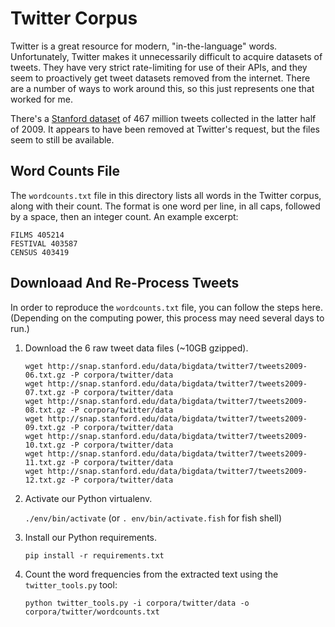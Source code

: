 Twitter Corpus
==============

Twitter is a great resource for modern, "in-the-language" words. Unfortunately, Twitter makes it unnecessarily difficult to acquire datasets of tweets. They have very strict rate-limiting for use of their APIs, and they seem to proactively get tweet datasets removed from the internet. There are a number of ways to work around this, so this just represents one that worked for me.

There's a [Stanford dataset](https://snap.stanford.edu/data/twitter7.html) of 467 million tweets collected in the latter half of 2009. It appears to have been removed at Twitter's request, but the files seem to still be available.

Word Counts File
----------------

The `wordcounts.txt` file in this directory lists all words in the Twitter corpus, along with their count. The format is one word per line, in all caps, followed by a space, then an integer count. An example excerpt:

```
FILMS 405214
FESTIVAL 403587
CENSUS 403419
```

Downloaad And Re-Process Tweets
-------------------------------

In order to reproduce the `wordcounts.txt` file, you can follow the steps here. (Depending on the computing power, this process may need several days to run.)

1. Download the 6 raw tweet data files (~10GB gzipped).

   ```
   wget http://snap.stanford.edu/data/bigdata/twitter7/tweets2009-06.txt.gz -P corpora/twitter/data
   wget http://snap.stanford.edu/data/bigdata/twitter7/tweets2009-07.txt.gz -P corpora/twitter/data
   wget http://snap.stanford.edu/data/bigdata/twitter7/tweets2009-08.txt.gz -P corpora/twitter/data
   wget http://snap.stanford.edu/data/bigdata/twitter7/tweets2009-09.txt.gz -P corpora/twitter/data
   wget http://snap.stanford.edu/data/bigdata/twitter7/tweets2009-10.txt.gz -P corpora/twitter/data
   wget http://snap.stanford.edu/data/bigdata/twitter7/tweets2009-11.txt.gz -P corpora/twitter/data
   wget http://snap.stanford.edu/data/bigdata/twitter7/tweets2009-12.txt.gz -P corpora/twitter/data
   ```

2. Activate our Python virtualenv.

   `./env/bin/activate` (or `. env/bin/activate.fish` for fish shell)

3. Install our Python requirements.

   `pip install -r requirements.txt`

4. Count the word frequencies from the extracted text using the `twitter_tools.py` tool:

   `python twitter_tools.py -i corpora/twitter/data -o corpora/twitter/wordcounts.txt`
